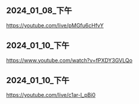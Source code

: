 ## 2024_01_08_下午
https://youtube.com/live/pMGfu6cHfvY

## 2024_01_10_下午

https://www.youtube.com/watch?v=fPXDY3GVLQo
## 2024_01_10_下午

https://youtube.com/live/c1ar-l_pBi0